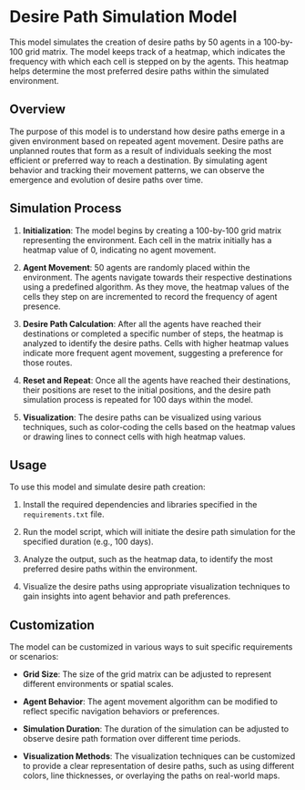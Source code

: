 # Desire Path Simulation Model

This model simulates the creation of desire paths by 50 agents in a 100-by-100 grid matrix. The model keeps track of a heatmap, which indicates the frequency with which each cell is stepped on by the agents. This heatmap helps determine the most preferred desire paths within the simulated environment.

## Overview

The purpose of this model is to understand how desire paths emerge in a given environment based on repeated agent movement. Desire paths are unplanned routes that form as a result of individuals seeking the most efficient or preferred way to reach a destination. By simulating agent behavior and tracking their movement patterns, we can observe the emergence and evolution of desire paths over time.

## Simulation Process

1. **Initialization**: The model begins by creating a 100-by-100 grid matrix representing the environment. Each cell in the matrix initially has a heatmap value of 0, indicating no agent movement.

2. **Agent Movement**: 50 agents are randomly placed within the environment. The agents navigate towards their respective destinations using a predefined algorithm. As they move, the heatmap values of the cells they step on are incremented to record the frequency of agent presence.

3. **Desire Path Calculation**: After all the agents have reached their destinations or completed a specific number of steps, the heatmap is analyzed to identify the desire paths. Cells with higher heatmap values indicate more frequent agent movement, suggesting a preference for those routes.

4. **Reset and Repeat**: Once all the agents have reached their destinations, their positions are reset to the initial positions, and the desire path simulation process is repeated for 100 days within the model.

5. **Visualization**: The desire paths can be visualized using various techniques, such as color-coding the cells based on the heatmap values or drawing lines to connect cells with high heatmap values.

## Usage

To use this model and simulate desire path creation:

1. Install the required dependencies and libraries specified in the `requirements.txt` file.

2. Run the model script, which will initiate the desire path simulation for the specified duration (e.g., 100 days).

3. Analyze the output, such as the heatmap data, to identify the most preferred desire paths within the environment.

4. Visualize the desire paths using appropriate visualization techniques to gain insights into agent behavior and path preferences.

## Customization

The model can be customized in various ways to suit specific requirements or scenarios:

- **Grid Size**: The size of the grid matrix can be adjusted to represent different environments or spatial scales.

- **Agent Behavior**: The agent movement algorithm can be modified to reflect specific navigation behaviors or preferences.

- **Simulation Duration**: The duration of the simulation can be adjusted to observe desire path formation over different time periods.

- **Visualization Methods**: The visualization techniques can be customized to provide a clear representation of desire paths, such as using different colors, line thicknesses, or overlaying the paths on real-world maps.
 
